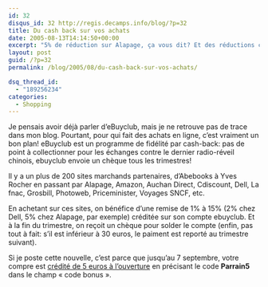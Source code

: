 ```yaml
---
id: 32
disqus_id: 32 http://regis.decamps.info/blog/?p=32
title: Du cash back sur vos achats
date: 2005-08-13T14:14:50+00:00
excerpt: "5% de réduction sur Alapage, ça vous dit? Et des réductions chez pixmania, La Redoute, Cdiscount? Et un cadeau de 5 euros  à l'ouverture du compte?"
layout: post
guid: /?p=32
permalink: /blog/2005/08/du-cash-back-sur-vos-achats/

dsq_thread_id:
  - "189256234"
categories:
  - Shopping
---
```

Je pensais avoir déjà parler d’eBuyclub, mais je ne retrouve pas de trace dans mon blog. Pourtant, pour qui fait des achats en ligne, c’est vraiment un bon plan! eBuyclub est un programme de fidélité par cash-back: pas de point à collectionner pour les échanges contre le dernier radio-réveil chinois, ebuyclub envoie un chèque tous les trimestres!

Il y a un plus de 200 sites marchands partenaires, d’Abebooks à Yves Rocher en passant par Alapage, Amazon, Auchan Direct, Cdiscount, Dell, La fnac, Grosbill, Photoweb, Priceminister, Voyages SNCF, etc.

En achetant sur ces sites, on bénéfice d’une remise de 1% à 15% (2% chez Dell, 5% chez Alapage, par exemple) créditée sur son compte ebuyclub. Et à la fin du trimestre, on reçoit un chèque pour solder le compte (enfin, pas tout à fait: s’il est inférieur à 30 euros, le paiment est reporté au trimestre suivant).

Si je poste cette nouvelle, c’est parce que jusqu’au 7 septembre, votre compre est [crédité de 5 euros à l’ouverture](http://www.ebuyclub.com/Accueil.jsp?parrain=decampsr) en précisant le code **Parrain5** dans le champ « code bonus ».
